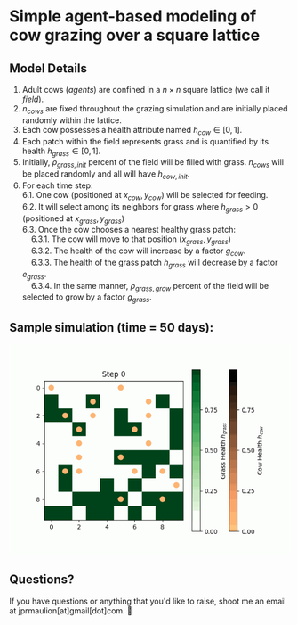 # Simple agent-based modeling of cow grazing over a square lattice

## Model Details
1. Adult cows (_agents_) are confined in a $n \times n$ square lattice (we call it _field_).
2. $n_{cows}$ are fixed throughout the grazing simulation and are initially placed randomly within the lattice.
3. Each cow possesses a health attribute named $h_{cow} \in [0,1]$.
4. Each patch within the field represents grass and is quantified by its health $h_{grass} \in [0,1]$.
5. Initially, $\rho_{grass, init}$ percent of the field will be filled with grass. $n_{cows}$ will be placed randomly and all will have $h_{cow, init}$.
6. For each time step: <br>
    6.1. One cow (positioned at $x_{cow}, y_{cow}$) will be selected for feeding. <br>
    6.2. It will select among its neighbors for grass where $h_{grass} > 0$ (positioned at $x_{grass}, y_{grass}$) <br>
    6.3. Once the cow chooses a nearest healthy grass patch: <br>
            &nbsp;&nbsp;&nbsp; 6.3.1. The cow will move to that position ($x_{grass}, y_{grass}$) <br>
            &nbsp;&nbsp;&nbsp; 6.3.2. The health of the cow will increase by a factor $g_{cow}$. <br>
            &nbsp;&nbsp;&nbsp; 6.3.3. The health of the grass patch $h_{grass}$ will decrease by a factor $e_{grass}$. <br>
            &nbsp;&nbsp;&nbsp; 6.3.4. In the same manner, $\rho_{grass, grow}$ percent of the field will be selected to grow by a factor $g_{grass}$.

## Sample simulation (time = 50 days):
![Cow Growth Simulation](cowGrowth_forReadme.gif)

## Questions?
If you have questions or anything that you'd like to raise, shoot me an email at jprmaulion[at]gmail[dot]com. 🐄
